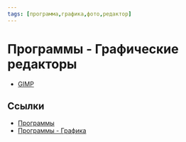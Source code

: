 ```yaml
---
tags: [программа,графика,фото,редактор]
---
```

# Программы - Графические редакторы

* [GIMP](GIMP.md)

## Ссылки

* [Программы](Программы.md)
* [Программы - Графика](Программы%20-%20Графика.md)
